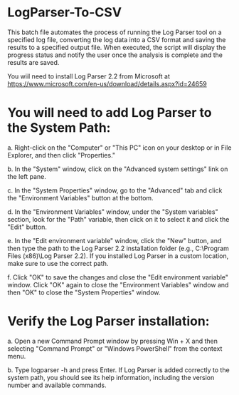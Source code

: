 # LogParser-To-CSV
This batch file automates the process of running the Log Parser tool on a specified log file, converting the log data into a CSV format and saving the results to a specified output file. When executed, the script will display the progress status and notify the user once the analysis is complete and the results are saved.

You wiil need to install Log Parser 2.2 from Microsoft at https://www.microsoft.com/en-us/download/details.aspx?id=24659

# You will need to add Log Parser to the System Path:
a. Right-click on the "Computer" or "This PC" icon on your desktop or in File Explorer, and then click "Properties."

b. In the "System" window, click on the "Advanced system settings" link on the left pane.

c. In the "System Properties" window, go to the "Advanced" tab and click the "Environment Variables" button at the bottom.

d. In the "Environment Variables" window, under the "System variables" section, look for the "Path" variable, then click on it to select it and click the "Edit" button.

e. In the "Edit environment variable" window, click the "New" button, and then type the path to the Log Parser 2.2 installation folder (e.g., C:\Program Files (x86)\Log Parser 2.2). If you installed Log Parser in a custom location, make sure to use the correct path.

f. Click "OK" to save the changes and close the "Edit environment variable" window. Click "OK" again to close the "Environment Variables" window and then "OK" to close the "System Properties" window.

# Verify the Log Parser installation:
a. Open a new Command Prompt window by pressing Win + X and then selecting "Command Prompt" or "Windows PowerShell" from the context menu.

b. Type logparser -h and press Enter. If Log Parser is added correctly to the system path, you should see its help information, including the version number and available commands.
